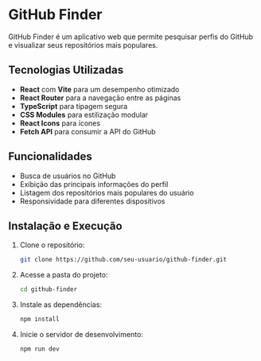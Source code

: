 # GitHub Finder

GitHub Finder é um aplicativo web que permite pesquisar perfis do GitHub e visualizar seus repositórios mais populares.

## Tecnologias Utilizadas
- **React** com **Vite** para um desempenho otimizado
- **React Router** para a navegação entre as páginas
- **TypeScript** para tipagem segura
- **CSS Modules** para estilização modular
- **React Icons** para ícones
- **Fetch API** para consumir a API do GitHub

## Funcionalidades
- Busca de usuários no GitHub
- Exibição das principais informações do perfil
- Listagem dos repositórios mais populares do usuário
- Responsividade para diferentes dispositivos

## Instalação e Execução
1. Clone o repositório:
   ```bash
   git clone https://github.com/seu-usuario/github-finder.git
   ```
2. Acesse a pasta do projeto:
   ```bash
   cd github-finder
   ```
3. Instale as dependências:
   ```bash
   npm install
   ```
4. Inicie o servidor de desenvolvimento:
   ```bash
   npm run dev
   ```
